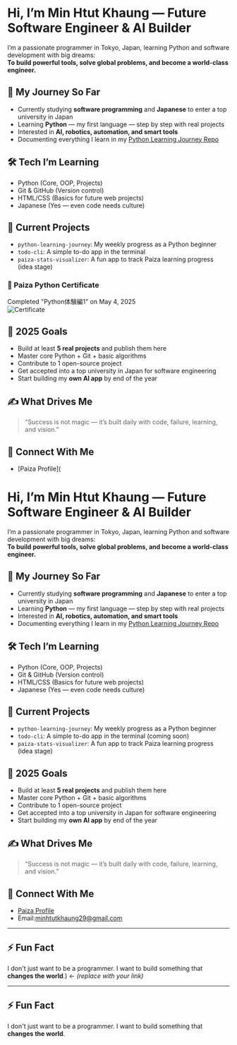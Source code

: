 # Hi, I’m Min Htut Khaung — Future Software Engineer & AI Builder

I’m a passionate programmer in Tokyo, Japan, learning Python and software development with big dreams:  
**To build powerful tools, solve global problems, and become a world-class engineer.**

## 🚀 My Journey So Far
- Currently studying **software programming** and **Japanese** to enter a top university in Japan
- Learning **Python** — my first language — step by step with real projects
- Interested in **AI, robotics, automation, and smart tools**
- Documenting everything I learn in my [Python Learning Journey Repo](https://github.com/MinHtutKhaung29/python-learning-journey)

## 🛠️ Tech I’m Learning
- Python (Core, OOP, Projects)
- Git & GitHub (Version control)
- HTML/CSS (Basics for future web projects)
- Japanese (Yes — even code needs culture)

## 🔧 Current Projects
- `python-learning-journey`: My weekly progress as a Python beginner
- `todo-cli`: A simple to-do app in the terminal
- `paiza-stats-visualizer`: A fun app to track Paiza learning progress (idea stage)
### 🏅 Paiza Python Certificate  
Completed "Python体験編1" on May 4, 2025  
![Certificate](https://github.com/YOUR_USERNAME/YOUR_REPO_NAME/blob/main/yourimage.png?raw=true)


## 🌱 2025 Goals
- Build at least **5 real projects** and publish them here
- Master core Python + Git + basic algorithms
- Contribute to 1 open-source project
- Get accepted into a top university in Japan for software engineering
- Start building my **own AI app** by end of the year

## ✍️ What Drives Me
> “Success is not magic — it’s built daily with code, failure, learning, and vision.”

## 🔗 Connect With Me
- [Paiza Profile](
# Hi, I’m Min Htut Khaung — Future Software Engineer & AI Builder

I’m a passionate programmer in Tokyo, Japan, learning Python and software development with big dreams:  
**To build powerful tools, solve global problems, and become a world-class engineer.**

## 🚀 My Journey So Far
- Currently studying **software programming** and **Japanese** to enter a top university in Japan
- Learning **Python** — my first language — step by step with real projects
- Interested in **AI, robotics, automation, and smart tools**
- Documenting everything I learn in my [Python Learning Journey Repo](https://github.com/MinHtutKhaung29/python-learning-journey)

## 🛠️ Tech I’m Learning
- Python (Core, OOP, Projects)
- Git & GitHub (Version control)
- HTML/CSS (Basics for future web projects)
- Japanese (Yes — even code needs culture)

## 🔧 Current Projects
- `python-learning-journey`: My weekly progress as a Python beginner
- `todo-cli`: A simple to-do app in the terminal (coming soon)
- `paiza-stats-visualizer`: A fun app to track Paiza learning progress (idea stage)

## 🌱 2025 Goals
- Build at least **5 real projects** and publish them here
- Master core Python + Git + basic algorithms
- Contribute to 1 open-source project
- Get accepted into a top university in Japan for software engineering
- Start building my **own AI app** by end of the year

## ✍️ What Drives Me
> “Success is not magic — it’s built daily with code, failure, learning, and vision.”

## 🔗 Connect With Me
- [Paiza Profile](https://paiza.jp/works/mypage) 
- Email:minhtutkhaung29@gmail.com
---

## ⚡ Fun Fact
I don't just want to be a programmer. I want to build something that **changes the world**.) ← *(replace with your link)*

---

## ⚡ Fun Fact
I don't just want to be a programmer. I want to build something that **changes the world**.
